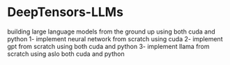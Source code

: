 # DeepTensors-LLMs
building large language models from the ground up using both cuda and python 
1- implement neural network from scratch using cuda
2- implement gpt from scratch using both cuda and python 
3- implement llama from scratch using aslo both cuda and python 
